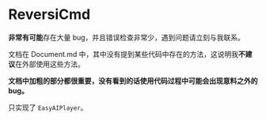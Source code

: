 # ReversiCmd

**非常有可能**存在大量 bug，并且错误检查非常少，遇到问题请立刻与我联系。

文档在 Document.md 中，其中没有提到某些代码中存在的方法，这说明我**不建议**在外部使用这些方法。

**文档中加粗的部分都很重要，没有看到的话使用代码过程中可能会出现意料之外的 bug。**

只实现了 `EasyAIPlayer`。
